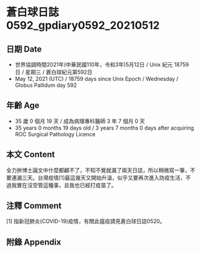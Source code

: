 [_metadata_:encoding]: - "utf-8"
[_metadata_:language]: - "zh-Hant-TW"
[_metadata_:fileformat]: - "markdown"
[_metadata_:MIME_type]: - "text/plain"
[_metadata_:markdown_version]: - "commonmark version 0.29"
[_metadata_:markdown_spec]: - "https://spec.commonmark.org/0.29/"

# 蒼白球日誌0592_gpdiary0592_20210512 #

## 日期 Date ##

* 世界協調時間2021年(中華民國110年，令和3年)5月12日 / Unix 紀元 18759 日 / 星期三 / 蒼白球紀元第592日
* May 12, 2021 (UTC) / 18759 days since Unix Epoch / Wednesday / Globus Pallidum day 592

## 年齡 Age ##

* 35 歲 0 個月 19 天 / 成為病理專科醫師 3 年 7 個月 0 天
* 35 years 0 months 19 days old / 3 years 7 months 0 days after acquiring ROC Surgical Pathology Licence

## 本文 Content ##

全力拚博士論文中什麼都顧不了，不知不覺就漏了兩天日誌，所以稍微寫一筆，不要連漏三天。台灣疫情[1]最這幾天又開始升溫，似乎又要再次進入防疫生活，不過我實在沒空管這種事，且我也已經打疫苗了。

## 注釋 Comment ##

[1] 指新冠肺炎(COVID-19)疫情，有關此瘟疫請見蒼白球日誌0520。

## 附錄 Appendix ##

